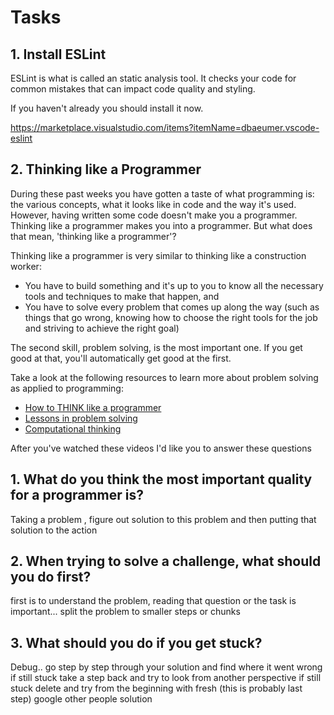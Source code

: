 # Tasks

## 1. Install ESLint

ESLint is what is called an static analysis tool. It checks your code for common mistakes that can impact code quality and styling. 

If you haven't already you should install it now.

https://marketplace.visualstudio.com/items?itemName=dbaeumer.vscode-eslint

## 2. Thinking like a Programmer

During these past weeks you have gotten a taste of what programming is: the various concepts, what it looks like in code and the way it's used. However, having written some code doesn't make you a programmer. Thinking like a programmer makes you into a programmer. But what does that mean, 'thinking like a programmer'?

Thinking like a programmer is very similar to thinking like a construction worker:

*  You have to build something and it's up to you to know all the necessary tools and techniques to make that happen, and
*  You have to solve every problem that comes up along the way (such as things that go wrong, knowing how to choose the right tools for the job and striving to achieve the right goal)

The second skill, problem solving, is the most important one. If you get good at that, you'll automatically get good at the first.

Take a look at the following resources to learn more about problem solving as applied to programming:

- [How to THINK like a programmer](https://www.youtube.com/watch?v=NNazO2tMHno)
- [Lessons in problem solving](https://www.freecodecamp.org/news/how-to-think-like-a-programmer-lessons-in-problem-solving-d1d8bf1de7d2/)
- [Computational thinking](https://www.youtube.com/watch?v=qbnTZCj0ugI)

After you've watched these videos I'd like you to answer these questions

## 1. What do you think the most important quality for a programmer is?

<!-- Write your answer here -->
Taking a problem , figure out  solution to this problem and then putting that solution to the action

## 2. When trying to solve a challenge, what should you do first?

<!-- Write your answer here -->
first is to understand the problem, reading that question or the task is important...
split the problem to smaller steps or chunks 



## 3. What should you do if you get stuck?

<!-- Write your answer here -->
Debug.. go step by step through your solution and find where it went wrong
if still stuck take a step back and try to look from another perspective
if still stuck delete and try from the beginning with fresh (this is probably last step)
google other people solution

